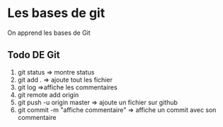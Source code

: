 # Les bases de git

On apprend les bases de Git

## Todo DE Git
1. git status => montre status
2. git add .  => ajoute tout les fichier
3. git log    =>affiche les commentaires
4. git remote add origin
5. git push -u origin master => ajoute un fichier sur github
6. git commit -m "affiche commentaire" => affiche un commit avec son commentaire
